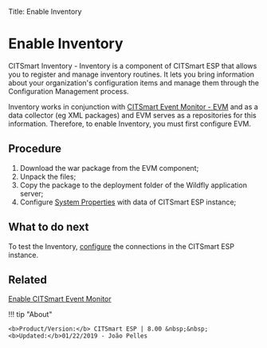 Title: Enable Inventory

# Enable Inventory 

CITSmart Inventory - Inventory is a component of CITSmart ESP that allows you to register and manage inventory routines. It lets you bring information about your organization's configuration items and manage them through the Configuration Management process.  

Inventory works in conjunction with [CITSmart Event Monitor - EVM][1] and as a data collector (eg XML packages) and EVM serves as a repositories for this information. Therefore, to enable Inventory, you must first configure EVM.  


## Procedure  

1. Download the war package from the EVM component;  
2. Unpack the files;  
3. Copy the package to the deployment folder of the Wildfly application server;  
4. Configure [System Properties][2] with data of CITSmart ESP instance;

## What to do next  

To test the Inventory, [configure][3] the connections in the CITSmart ESP instance.

## Related

[Enable CITSmart Event Monitor][4]

[1]:/en-us/citsmart-esp-8/initial-settings/add-ons/event-monitor.html
[2]:/en-us/citsmart-esp-8/get-started/installation-and-upgrade/perform-installation.html#configuracao-do-system-properties
[3]:/en-us/citsmart-esp-8/processes/event/configuration/set-inventory-connection.html
[4]:/en-us/citsmart-esp-8/get-started/installation-and-upgrade/perform-installation.html

!!! tip "About"

    <b>Product/Version:</b> CITSmart ESP | 8.00 &nbsp;&nbsp;
    <b>Updated:</b>01/22/2019 - João Pelles  
	
